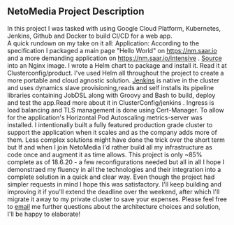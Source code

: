 ## NetoMedia Project Description
In this project I was tasked with using Google Cloud Platform, Kubernetes, Jenkins, Github and Docker to build CI/CD for a web app.  
A quick rundown on my take on it all:
Application: According to the specification I packaged a main page "Hello World" on https://nm.saar.io and a more demanding application on https://nm.saar.io/intensive . [Source](https://github.com/Hextris/hextris) into an Nginx image. I wrote a Helm chart to package and install it. Read it at Clusterconfig/product.
I've used Helm all throughout the project to create a more portable and cloud agnostic solution.
[Jenkins](https://jenkins.saar.io) is native in the cluster and uses dynamics slave provisioning,reads and self installs its pipeline libraries containing JobDSL along with Groovy and Bash to build, deploy and test the app.Read more about it in ClusterConfig/jenkins .
Ingress is load balancing and TLS management is done using Cert-Manager.
To allow for the application's Horizontal Pod Autoscaling metrics-server was installed.
I intentionally built a fully featured production grade cluster to support the application when it scales and as the company adds more of them. Less complex solutions might have done the trick over the short term but If and when I join NetoMedia I'd rather build all my infrastructure as code once and augment it as time allows. 
This project is only ~85% complete as of 18.6.20 - a few reconfigurations needed but all in all I hope I demonstraed my fluency in all the technologies and their integration into a complete solution in a quick and clear way.
Even though the project had simpler requests in mind I hope this was satisfactory. I'll keep building and improving it if you'll extend the deadline over the weekend, after which I'll migrate it away to my private cluster to save your expenses.
Please feel free to [email](mailto:hire.saar@gmail.com) me further questions about the architecture choices and solution, I'll be happy to elaborate!
